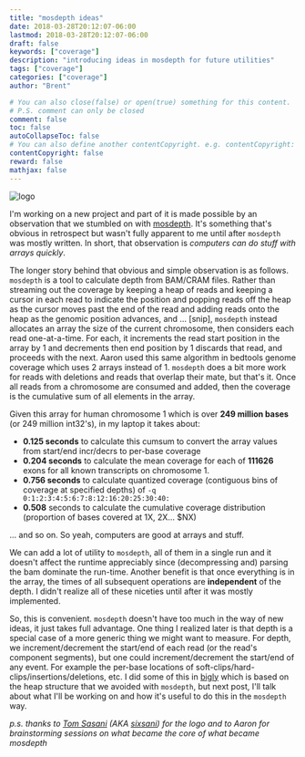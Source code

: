 ```yaml
---
title: "mosdepth ideas"
date: 2018-03-28T20:12:07-06:00
lastmod: 2018-03-28T20:12:07-06:00
draft: false
keywords: ["coverage"]
description: "introducing ideas in mosdepth for future utilities"
tags: ["coverage"]
categories: ["coverage"]
author: "Brent"

# You can also close(false) or open(true) something for this content.
# P.S. comment can only be closed
comment: false
toc: false
autoCollapseToc: false
# You can also define another contentCopyright. e.g. contentCopyright: "This is another copyright."
contentCopyright: false
reward: false
mathjax: false
---
```


![logo](https://user-images.githubusercontent.com/1739/29678184-da1f384c-88ba-11e7-9d98-df4fe3a59924.png "logo by tom sasani")

I'm working on a new project and part of it is made possible by an observation that we
stumbled on with [mosdepth](https://github.com/brentp/mosdepth). It's something that's obvious in retrospect
but wasn't fully apparent to me until after `mosdepth` was mostly written. In short, that observation is
*computers can do stuff with arrays quickly*. 

The longer story behind that obvious and simple observation is as follows. `mosdepth` is a tool to calculate
depth from BAM/CRAM files. Rather than streaming out the coverage by keeping a heap of reads and keeping
a cursor in each read to indicate the position and popping reads off the heap as the cursor moves past the
end of the read and adding reads onto the heap as the genomic position advances, and ... [snip], 
`mosdepth` instead
allocates an array the size of the current chromosome, then considers each read one-at-a-time. For each,
it increments the read start position in the array by 1 and decrements then end position by 1 discards
that read, and proceeds with the next. Aaron used
this same algorithm in bedtools genome coverage which uses 2 arrays instead of 1. `mosdepth`
does a bit more work for reads with deletions and reads that overlap their mate, but that's it. Once
all reads from a chromosome are consumed and added, then the coverage is the cumulative sum of all elements
in the array. 

Given this array for human chromosome 1 which is over **249 million bases** (or 249 million int32's), in my laptop it takes about:

+ **0.125 seconds** to calculate this cumsum to convert the array values from start/end incr/decrs to per-base coverage
+ **0.204 seconds** to calculate the mean coverage for each of **111626** exons for all known transcripts on chromosome 1.
+ **0.756 seconds** to calculate quantized coverage (contiguous bins of coverage at specified depths) of `-q 0:1:2:3:4:5:6:7:8:12:16:20:25:30:40:`
+ **0.508** seconds to calculate the cumulative coverage distribution (proportion of bases covered at 1X, 2X... $NX)

... and so on. So yeah, computers are good at arrays and stuff.

We can add a lot of utility to `mosdepth`, all of them in a single run and it doesn't affect the runtime appreciably since (decompressing
and) parsing the bam dominate the run-time. Another benefit is that once everything is in the array, the times of all subsequent operations
are **independent** of the depth. I didn't realize all of these niceties until after it was mostly implemented.

So, this is convenient. `mosdepth` doesn't have too much in the way of new ideas, it just takes full advantage. One
thing I realized later is that depth is a special case of a more generic thing we might want to measure. For depth,
we increment/decrement the start/end of each read (or the read's component segments), but one could increment/decrement
the start/end of any event. For example the per-base locations of soft-clips/hard-clips/insertions/deletions, etc. I did
some of this in [bigly](https://github.com/brentp/bigly) which is based on the heap structure that we avoided with `mosdepth`,
but next post, I'll talk about what I'll be working on and how it's useful to do this in the `mosdepth` way.

*p.s. thanks to [Tom Sasani](https://twitter.com/tomsasani) (AKA [sixsani](https://www.nature.com/articles/nbt.4060))
for the logo and to Aaron for brainstorming sessions on what became the core of what became mosdepth*
